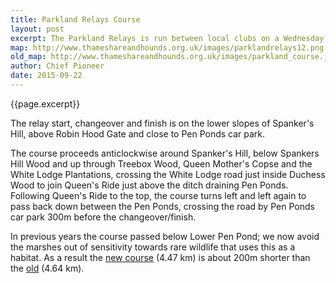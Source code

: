 ```yaml
---
title: Parkland Relays Course
layout: post
excerpt: The Parkland Relays is run between local clubs on a Wednesday summer's evening in Richmond Park.
map: http://www.thameshareandhounds.org.uk/images/parklandrelays12.png
old_map: http://www.thameshareandhounds.org.uk/images/parkland_course.jpg
author: Chief Pioneer
date: 2015-09-22
---
```


{{page.excerpt}}

The relay start, changeover and finish is on the lower slopes of Spanker's Hill, above Robin Hood Gate and
close to Pen Ponds car park.

The course proceeds anticlockwise around Spanker's Hill, below Spankers Hill Wood and up through Treebox Wood,
Queen Mother's Copse and the White Lodge Plantations, crossing the White Lodge road just inside Duchess Wood to
join Queen's Ride just above the ditch draining Pen Ponds. Following Queen's Ride to the top, the course turns
left and left again to pass back down between the Pen Ponds, crossing the road by Pen Ponds car park 300m before
the changeover/finish.

In previous years the course passed below Lower Pen Pond; we now avoid the marshes out of sensitivity towards
rare wildlife that uses this as a habitat. As a result the <a href="{{map}}">new course</a> (4.47 km) is about
200m shorter than the <a href="{{old_map}}">old</a> (4.64 km).
